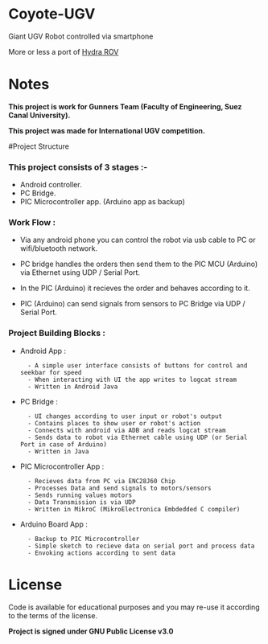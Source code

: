 # Coyote-UGV
Giant UGV Robot controlled via smartphone <br/>

More or less a port of [Hydra ROV](https://github.com/MohammedRashad/Hydra-ROV)


# Notes
**This project is work for Gunners Team (Faculty of Engineering, Suez Canal University).**

**This project was made for International UGV competition.**

#Project Structure 

### This project consists of 3 stages :-

   - Android controller.
   - PC Bridge.
   - PIC Microcontroller app. (Arduino app as backup)

### Work Flow :

- Via any android phone you can control the robot via usb cable to PC or wifi/bluetooth network.

- PC bridge handles the orders then send them to the PIC MCU (Arduino) via Ethernet using UDP / Serial Port.

- In the PIC (Arduino) it recieves the order and behaves according to it.

- PIC (Arduino) can send signals from sensors to PC Bridge via UDP / Serial Port.


### Project Building Blocks :

- Android App :

        - A simple user interface consists of buttons for control and seekbar for speed
        - When interacting with UI the app writes to logcat stream
        - Written in Android Java

- PC Bridge :

        - UI changes according to user input or robot's output
        - Contains places to show user or robot's action
        - Connects with android via ADB and reads logcat stream
        - Sends data to robot via Ethernet cable using UDP (or Serial Port in case of Arduino)
        - Written in Java 

- PIC Microcontroller App :

        - Recieves data from PC via ENC28J60 Chip
        - Processes Data and send signals to motors/sensors
        - Sends running values motors
        - Data Transmission is via UDP
        - Written in MikroC (MikroElectronica Embdedded C compiler)
        
- Arduino Board App :

        - Backup to PIC Microcontroller
        - Simple sketch to recieve data on serial port and process data 
        - Envoking actions according to sent data


# License 
Code is available for educational purposes and you may re-use it according to the terms of the license.

**Project is signed under GNU Public License v3.0**
